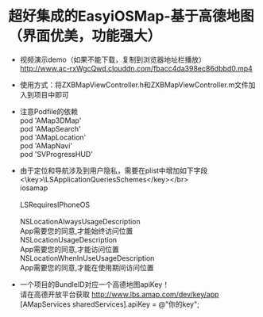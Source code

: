 # 超好集成的EasyiOSMap-基于高德地图（界面优美，功能强大）
- 视频演示demo（如果不能下载，复制到浏览器地址栏播放）</br>
http://www.ac-rxWgcQwd.clouddn.com/fbacc4da398ec86dbbd0.mp4
- 使用方式：将ZXBMapViewController.h和ZXBMapViewController.m文件加入到项目中即可
- 注意Podfile的依赖</br>
pod 'AMap3DMap'</br>
pod 'AMapSearch'</br>
pod 'AMapLocation'</br>
pod 'AMapNavi'</br>
pod 'SVProgressHUD'</br>
- 由于定位和导航涉及到用户隐私，需要在plist中增加如下字段</br>
\<\key\>\LSApplicationQueriesSchemes\<\/key\>\</br>
<array></br>
<string>iosamap</string></br>
</array></br>
<key>LSRequiresIPhoneOS</key></br>
<true/></br>
<key>NSLocationAlwaysUsageDescription</key></br>
<string>App需要您的同意,才能始终访问位置</string></br>
<key>NSLocationUsageDescription</key></br>
<string>App需要您的同意,才能访问位置</string></br>
<key>NSLocationWhenInUseUsageDescription</key></br>
<string>App需要您的同意,才能在使用期间访问位置</string></br>

- 一个项目的BundleID对应一个高德地图apiKey！</br>
请在高德开放平台获取 http://www.lbs.amap.com/dev/key/app</br>
[AMapServices sharedServices].apiKey = @"你的key";
